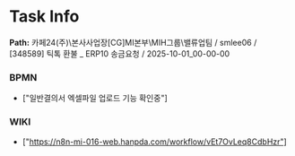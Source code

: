 # Task Info

**Path:** 카페24(주)\본사사업장\[CG]MI본부\MIH그룹\밸류업팀 / smlee06 / [348589] 틱톡 환불 _ ERP10 송금요청 / 2025-10-01_00-00-00

### BPMN
- ["일반결의서 엑셀파일 업로드 기능 확인중"]

### WIKI
- ["https://n8n-mi-016-web.hanpda.com/workflow/vEt7OvLeq8CdbHzr"]

